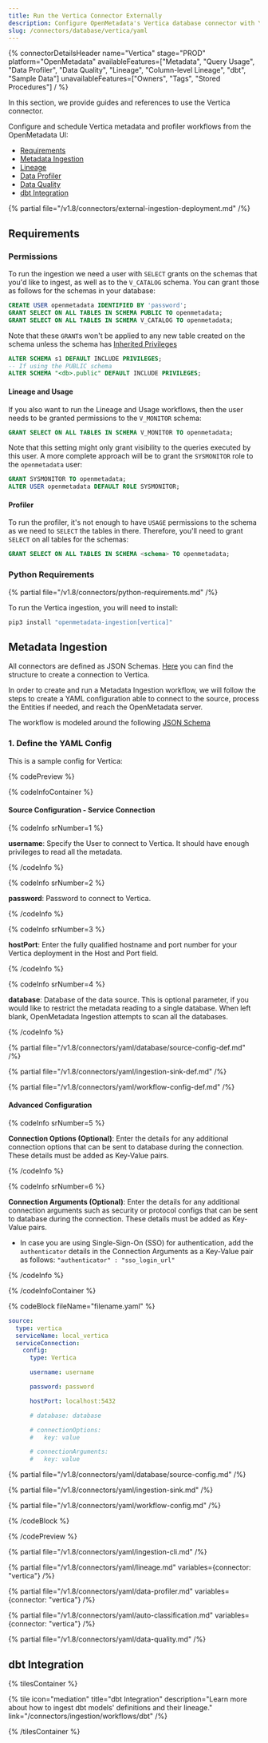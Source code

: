 ```yaml
---
title: Run the Vertica Connector Externally
description: Configure OpenMetadata's Vertica database connector with YAML. Complete setup guide, connection parameters, and configuration examples for seamless data integration.
slug: /connectors/database/vertica/yaml
---
```


{% connectorDetailsHeader
name="Vertica"
stage="PROD"
platform="OpenMetadata"
availableFeatures=["Metadata", "Query Usage", "Data Profiler", "Data Quality", "Lineage", "Column-level Lineage", "dbt", "Sample Data"]
unavailableFeatures=["Owners", "Tags", "Stored Procedures"]
/ %}

In this section, we provide guides and references to use the Vertica connector.

Configure and schedule Vertica metadata and profiler workflows from the OpenMetadata UI:
- [Requirements](#requirements)
- [Metadata Ingestion](#metadata-ingestion)
- [Lineage](#lineage)
- [Data Profiler](#data-profiler)
- [Data Quality](#data-quality)
- [dbt Integration](#dbt-integration)

{% partial file="/v1.8/connectors/external-ingestion-deployment.md" /%}

## Requirements

### Permissions

To run the ingestion we need a user with `SELECT` grants on the schemas that you'd like to ingest, as well as to the
`V_CATALOG` schema. You can grant those as follows for the schemas in your database:

```sql
CREATE USER openmetadata IDENTIFIED BY 'password';
GRANT SELECT ON ALL TABLES IN SCHEMA PUBLIC TO openmetadata;
GRANT SELECT ON ALL TABLES IN SCHEMA V_CATALOG TO openmetadata;
```

Note that these `GRANT`s won't be applied to any new table created on the schema unless the schema
has [Inherited Privileges](https://www.vertica.com/docs/8.1.x/HTML/index.htm#Authoring/AdministratorsGuide/Security/DBUsersAndPrivileges/GrantInheritedPrivileges.htm)

```sql
ALTER SCHEMA s1 DEFAULT INCLUDE PRIVILEGES;
-- If using the PUBLIC schema
ALTER SCHEMA "<db>.public" DEFAULT INCLUDE PRIVILEGES;
```

#### Lineage and Usage

If you also want to run the Lineage and Usage workflows, then the user needs to be granted permissions to the
`V_MONITOR` schema:

```sql
GRANT SELECT ON ALL TABLES IN SCHEMA V_MONITOR TO openmetadata;
```

Note that this setting might only grant visibility to the queries executed by this user. A more complete approach
will be to grant the `SYSMONITOR` role to the `openmetadata` user:

```sql
GRANT SYSMONITOR TO openmetadata;
ALTER USER openmetadata DEFAULT ROLE SYSMONITOR;
```

#### Profiler

To run the profiler, it's not enough to have `USAGE` permissions to the schema as we need to `SELECT` the tables
in there. Therefore, you'll need to grant `SELECT` on all tables for the schemas:

```sql
GRANT SELECT ON ALL TABLES IN SCHEMA <schema> TO openmetadata;
```

### Python Requirements

{% partial file="/v1.8/connectors/python-requirements.md" /%}

To run the Vertica ingestion, you will need to install:

```bash
pip3 install "openmetadata-ingestion[vertica]"
```

## Metadata Ingestion

All connectors are defined as JSON Schemas.
[Here](https://github.com/open-metadata/OpenMetadata/blob/main/openmetadata-spec/src/main/resources/json/schema/entity/services/connections/database/verticaConnection.json)
you can find the structure to create a connection to Vertica.

In order to create and run a Metadata Ingestion workflow, we will follow
the steps to create a YAML configuration able to connect to the source,
process the Entities if needed, and reach the OpenMetadata server.

The workflow is modeled around the following
[JSON Schema](https://github.com/open-metadata/OpenMetadata/blob/main/openmetadata-spec/src/main/resources/json/schema/metadataIngestion/workflow.json)


### 1. Define the YAML Config

This is a sample config for Vertica:

{% codePreview %}

{% codeInfoContainer %}

#### Source Configuration - Service Connection

{% codeInfo srNumber=1 %}

**username**: Specify the User to connect to Vertica. It should have enough privileges to read all the metadata.

{% /codeInfo %}

{% codeInfo srNumber=2 %}

**password**: Password to connect to Vertica.

{% /codeInfo %}

{% codeInfo srNumber=3 %}

**hostPort**: Enter the fully qualified hostname and port number for your Vertica deployment in the Host and Port field.

{% /codeInfo %}

{% codeInfo srNumber=4 %}

**database**: Database of the data source. This is optional parameter, if you would like to restrict the metadata reading to a single database. When left blank, OpenMetadata Ingestion attempts to scan all the databases.

{% /codeInfo %}

{% partial file="/v1.8/connectors/yaml/database/source-config-def.md" /%}

{% partial file="/v1.8/connectors/yaml/ingestion-sink-def.md" /%}

{% partial file="/v1.8/connectors/yaml/workflow-config-def.md" /%}

#### Advanced Configuration

{% codeInfo srNumber=5 %}

**Connection Options (Optional)**: Enter the details for any additional connection options that can be sent to database during the connection. These details must be added as Key-Value pairs.

{% /codeInfo %}

{% codeInfo srNumber=6 %}

**Connection Arguments (Optional)**: Enter the details for any additional connection arguments such as security or protocol configs that can be sent to database during the connection. These details must be added as Key-Value pairs.

- In case you are using Single-Sign-On (SSO) for authentication, add the `authenticator` details in the Connection Arguments as a Key-Value pair as follows: `"authenticator" : "sso_login_url"`

{% /codeInfo %}

{% /codeInfoContainer %}

{% codeBlock fileName="filename.yaml" %}

```yaml {% isCodeBlock=true %}
source:
  type: vertica
  serviceName: local_vertica
  serviceConnection:
    config:
      type: Vertica
```
```yaml {% srNumber=1 %}
      username: username
```
```yaml {% srNumber=2 %}
      password: password
```
```yaml {% srNumber=3 %}
      hostPort: localhost:5432
```
```yaml {% srNumber=4 %}
      # database: database
```
```yaml {% srNumber=5 %}
      # connectionOptions:
      #   key: value
```
```yaml {% srNumber=6 %}
      # connectionArguments:
      #   key: value
```

{% partial file="/v1.8/connectors/yaml/database/source-config.md" /%}

{% partial file="/v1.8/connectors/yaml/ingestion-sink.md" /%}

{% partial file="/v1.8/connectors/yaml/workflow-config.md" /%}

{% /codeBlock %}

{% /codePreview %}

{% partial file="/v1.8/connectors/yaml/ingestion-cli.md" /%}

{% partial file="/v1.8/connectors/yaml/lineage.md" variables={connector: "vertica"} /%}

{% partial file="/v1.8/connectors/yaml/data-profiler.md" variables={connector: "vertica"} /%}

{% partial file="/v1.8/connectors/yaml/auto-classification.md" variables={connector: "vertica"} /%}

{% partial file="/v1.8/connectors/yaml/data-quality.md" /%}

## dbt Integration

{% tilesContainer %}

{% tile
  icon="mediation"
  title="dbt Integration"
  description="Learn more about how to ingest dbt models' definitions and their lineage."
  link="/connectors/ingestion/workflows/dbt" /%}

{% /tilesContainer %}
